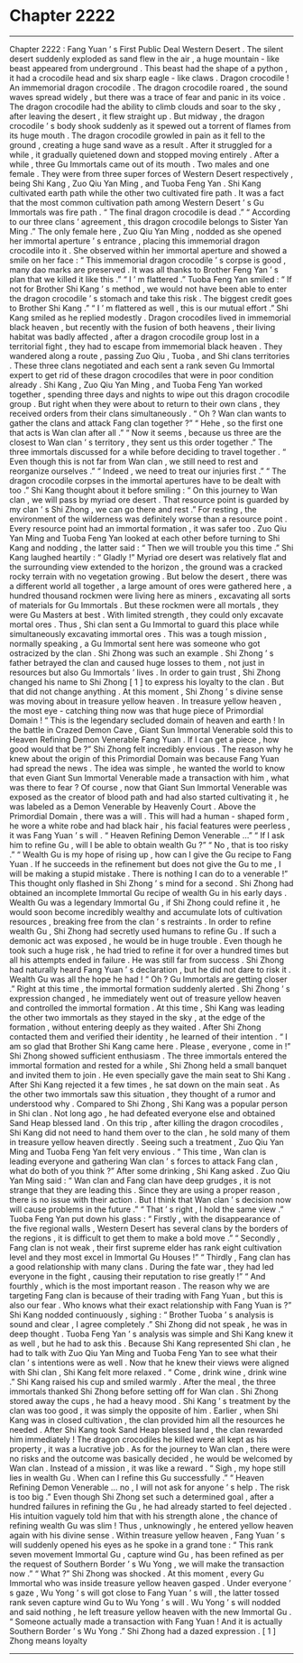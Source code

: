 
# Chapter 2222


---

Chapter 2222 : Fang Yuan ’ s First Public Deal
Western Desert .
The silent desert suddenly exploded as sand flew in the air , a huge mountain - like beast appeared from underground .
This beast had the shape of a python , it had a crocodile head and six sharp eagle - like claws .
Dragon crocodile !
An immemorial dragon crocodile .
The dragon crocodile roared , the sound waves spread widely , but there was a trace of fear and panic in its voice .
The dragon crocodile had the ability to climb clouds and soar to the sky , after leaving the desert , it flew straight up .
But midway , the dragon crocodile ’ s body shook suddenly as it spewed out a torrent of flames from its huge mouth .
The dragon crocodile growled in pain as it fell to the ground , creating a huge sand wave as a result .
After it struggled for a while , it gradually quietened down and stopped moving entirely .
After a while , three Gu Immortals came out of its mouth .
Two males and one female .
They were from three super forces of Western Desert respectively , being Shi Kang , Zuo Qiu Yan Ming , and Tuoba Feng Yan .
Shi Kang cultivated earth path while the other two cultivated fire path .
It was a fact that the most common cultivation path among Western Desert ’ s Gu Immortals was fire path .
“ The final dragon crocodile is dead .”
“ According to our three clans ’ agreement , this dragon crocodile belongs to Sister Yan Ming .”
The only female here , Zuo Qiu Yan Ming , nodded as she opened her immortal aperture ’ s entrance , placing this immemorial dragon crocodile into it .
She observed within her immortal aperture and showed a smile on her face : “ This immemorial dragon crocodile ’ s corpse is good , many dao marks are preserved . It was all thanks to Brother Feng Yan ’ s plan that we killed it like this .”
“ I ’ m flattered .” Tuoba Feng Yan smiled : “ If not for Brother Shi Kang ’ s method , we would not have been able to enter the dragon crocodile ’ s stomach and take this risk . The biggest credit goes to Brother Shi Kang .”
“ I ’ m flattered as well , this is our mutual effort .” Shi Kang smiled as he replied modestly .
Dragon crocodiles lived in immemorial black heaven , but recently with the fusion of both heavens , their living habitat was badly affected , after a dragon crocodile group lost in a territorial fight , they had to escape from immemorial black heaven .
They wandered along a route , passing Zuo Qiu , Tuoba , and Shi clans territories .
These three clans negotiated and each sent a rank seven Gu Immortal expert to get rid of these dragon crocodiles that were in poor condition already .
Shi Kang , Zuo Qiu Yan Ming , and Tuoba Feng Yan worked together , spending three days and nights to wipe out this dragon crocodile group .
But right when they were about to return to their own clans , they received orders from their clans simultaneously .
“ Oh ? Wan clan wants to gather the clans and attack Fang clan together ?”
“ Hehe , so the first one that acts is Wan clan after all .”
“ Now it seems , because us three are the closest to Wan clan ’ s territory , they sent us this order together .”
The three immortals discussed for a while before deciding to travel together .
“ Even though this is not far from Wan clan , we still need to rest and reorganize ourselves .”
“ Indeed , we need to treat our injuries first .”
“ The dragon crocodile corpses in the immortal apertures have to be dealt with too .”
Shi Kang thought about it before smiling : “ On this journey to Wan clan , we will pass by myriad ore desert . That resource point is guarded by my clan ’ s Shi Zhong , we can go there and rest .”
For resting , the environment of the wilderness was definitely worse than a resource point .
Every resource point had an immortal formation , it was safer too .
Zuo Qiu Yan Ming and Tuoba Feng Yan looked at each other before turning to Shi Kang and nodding , the latter said : “ Then we will trouble you this time .”
Shi Kang laughed heartily : “ Gladly !”
Myriad ore desert was relatively flat and the surrounding view extended to the horizon , the ground was a cracked rocky terrain with no vegetation growing .
But below the desert , there was a different world all together , a large amount of ores were gathered here , a hundred thousand rockmen were living here as miners , excavating all sorts of materials for Gu Immortals .
But these rockmen were all mortals , they were Gu Masters at best . With limited strength , they could only excavate mortal ores .
Thus , Shi clan sent a Gu Immortal to guard this place while simultaneously excavating immortal ores .
This was a tough mission , normally speaking , a Gu Immortal sent here was someone who got ostracized by the clan .
Shi Zhong was such an example .
Shi Zhong ’ s father betrayed the clan and caused huge losses to them , not just in resources but also Gu Immortals ’ lives .
In order to gain trust , Shi Zhong changed his name to Shi Zhong [ 1 ] to express his loyalty to the clan . But that did not change anything .
At this moment , Shi Zhong ’ s divine sense was moving about in treasure yellow heaven .
In treasure yellow heaven , the most eye - catching thing now was that huge piece of Primordial Domain !
“ This is the legendary secluded domain of heaven and earth ! In the battle in Crazed Demon Cave , Giant Sun Immortal Venerable sold this to Heaven Refining Demon Venerable Fang Yuan . If I can get a piece , how good would that be ?”
Shi Zhong felt incredibly envious .
The reason why he knew about the origin of this Primordial Domain was because Fang Yuan had spread the news .
The idea was simple , he wanted the world to know that even Giant Sun Immortal Venerable made a transaction with him , what was there to fear ?
Of course , now that Giant Sun Immortal Venerable was exposed as the creator of blood path and had also started cultivating it , he was labeled as a Demon Venerable by Heavenly Court .
Above the Primordial Domain , there was a will .
This will had a human - shaped form , he wore a white robe and had black hair , his facial features were peerless , it was Fang Yuan ’ s will .
“ Heaven Refining Demon Venerable …”
“ If I ask him to refine Gu , will I be able to obtain wealth Gu ?”
“ No , that is too risky .”
“ Wealth Gu is my hope of rising up , how can I give the Gu recipe to Fang Yuan . If he succeeds in the refinement but does not give the Gu to me , I will be making a stupid mistake . There is nothing I can do to a venerable !”
This thought only flashed in Shi Zhong ’ s mind for a second .
Shi Zhong had obtained an incomplete Immortal Gu recipe of wealth Gu in his early days .
Wealth Gu was a legendary Immortal Gu , if Shi Zhong could refine it , he would soon become incredibly wealthy and accumulate lots of cultivation resources , breaking free from the clan ’ s restraints .
In order to refine wealth Gu , Shi Zhong had secretly used humans to refine Gu . If such a demonic act was exposed , he would be in huge trouble .
Even though he took such a huge risk , he had tried to refine it for over a hundred times but all his attempts ended in failure . He was still far from success .
Shi Zhong had naturally heard Fang Yuan ’ s declaration , but he did not dare to risk it .
Wealth Gu was all the hope he had !
“ Oh ? Gu Immortals are getting closer .” Right at this time , the immortal formation suddenly alerted .
Shi Zhong ’ s expression changed , he immediately went out of treasure yellow heaven and controlled the immortal formation .
At this time , Shi Kang was leading the other two immortals as they stayed in the sky , at the edge of the formation , without entering deeply as they waited .
After Shi Zhong contacted them and verified their identity , he learned of their intention .
“ I am so glad that Brother Shi Kang came here . Please , everyone , come in !” Shi Zhong showed sufficient enthusiasm .
The three immortals entered the immortal formation and rested for a while , Shi Zhong held a small banquet and invited them to join .
He even specially gave the main seat to Shi Kang .
After Shi Kang rejected it a few times , he sat down on the main seat .
As the other two immortals saw this situation , they thought of a rumor and understood why .
Compared to Shi Zhong , Shi Kang was a popular person in Shi clan . Not long ago , he had defeated everyone else and obtained Sand Heap blessed land .
On this trip , after killing the dragon crocodiles , Shi Kang did not need to hand them over to the clan , he sold many of them in treasure yellow heaven directly .
Seeing such a treatment , Zuo Qiu Yan Ming and Tuoba Feng Yan felt very envious .
“ This time , Wan clan is leading everyone and gathering Wan clan ’ s forces to attack Fang clan , what do both of you think ?” After some drinking , Shi Kang asked .
Zuo Qiu Yan Ming said : “ Wan clan and Fang clan have deep grudges , it is not strange that they are leading this . Since they are using a proper reason , there is no issue with their action . But I think that Wan clan ’ s decision now will cause problems in the future .”
“ That ’ s right , I hold the same view .” Tuoba Feng Yan put down his glass : “ Firstly , with the disappearance of the five regional walls , Western Desert has several clans by the borders of the regions , it is difficult to get them to make a bold move .”
“ Secondly , Fang clan is not weak , their first supreme elder has rank eight cultivation level and they most excel in Immortal Gu Houses !”
“ Thirdly , Fang clan has a good relationship with many clans . During the fate war , they had led everyone in the fight , causing their reputation to rise greatly !”
“ And fourthly , which is the most important reason . The reason why we are targeting Fang clan is because of their trading with Fang Yuan , but this is also our fear . Who knows what their exact relationship with Fang Yuan is ?”
Shi Kang nodded continuously , sighing : “ Brother Tuoba ’ s analysis is sound and clear , I agree completely .”
Shi Zhong did not speak , he was in deep thought .
Tuoba Feng Yan ’ s analysis was simple and Shi Kang knew it as well , but he had to ask this .
Because Shi Kang represented Shi clan , he had to talk with Zuo Qiu Yan Ming and Tuoba Feng Yan to see what their clan ’ s intentions were as well .
Now that he knew their views were aligned with Shi clan , Shi Kang felt more relaxed .
“ Come , drink wine , drink wine .” Shi Kang raised his cup and smiled warmly .
After the meal , the three immortals thanked Shi Zhong before setting off for Wan clan .
Shi Zhong stored away the cups , he had a heavy mood .
Shi Kang ’ s treatment by the clan was too good , it was simply the opposite of him .
Earlier , when Shi Kang was in closed cultivation , the clan provided him all the resources he needed . After Shi Kang took Sand Heap blessed land , the clan rewarded him immediately ! The dragon crocodiles he killed were all kept as his property , it was a lucrative job . As for the journey to Wan clan , there were no risks and the outcome was basically decided , he would be welcomed by Wan clan . Instead of a mission , it was like a reward .
“ Sigh , my hope still lies in wealth Gu . When can I refine this Gu successfully .”
“ Heaven Refining Demon Venerable … no , I will not ask for anyone ’ s help . The risk is too big .”
Even though Shi Zhong set such a determined goal , after a hundred failures in refining the Gu , he had already started to feel dejected .
His intuition vaguely told him that with his strength alone , the chance of refining wealth Gu was slim !
Thus , unknowingly , he entered yellow heaven again with his divine sense .
Within treasure yellow heaven , Fang Yuan ’ s will suddenly opened his eyes as he spoke in a grand tone : “ This rank seven movement Immortal Gu , capture wind Gu , has been refined as per the request of Southern Border ’ s Wu Yong , we will make the transaction now .”
“ What ?” Shi Zhong was shocked .
At this moment , every Gu Immortal who was inside treasure yellow heaven gasped .
Under everyone ’ s gaze , Wu Yong ’ s will got close to Fang Yuan ’ s will , the latter tossed rank seven capture wind Gu to Wu Yong ’ s will .
Wu Yong ’ s will nodded and said nothing , he left treasure yellow heaven with the new Immortal Gu .
“ Someone actually made a transaction with Fang Yuan ! And it is actually Southern Border ’ s Wu Yong .” Shi Zhong had a dazed expression .
[ 1 ] Zhong means loyalty

---

